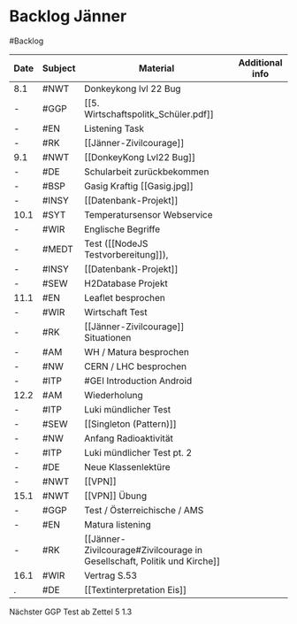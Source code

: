 # Backlog Jänner
#Backlog

| Date | Subject | Material | Additional info |
| ---- | ---- | ---- | ---- |
| 8.1 | #NWT | Donkeykong lvl 22 Bug |  |
| - | #GGP | [[5. Wirtschaftspolitk_Schüler.pdf]] |  |
| - | #EN | Listening Task |  |
| - | #RK | [[Jänner-Zivilcourage]] |  |
| 9.1 | #NWT | [[DonkeyKong Lvl22 Bug]] |  |
| - | #DE | Schularbeit zurückbekommen |  |
| - | #BSP | Gasig Kraftig [[Gasig.jpg]] |  |
| - | #INSY | [[Datenbank-Projekt]] |  |
| 10.1 | #SYT | Temperatursensor Webservice |  |
| - | #WIR | Englische Begriffe |  |
| - | #MEDT | Test ([[NodeJS Testvorbereitung]]), |  |
| - | #INSY | [[Datenbank-Projekt]] |  |
| - | #SEW | H2Database Projekt |  |
| 11.1 | #EN | Leaflet besprochen |  |
| - | #WIR | Wirtschaft Test |  |
| - | #RK | [[Jänner-Zivilcourage]] Situationen |  |
| - | #AM | WH / Matura besprochen |  |
| - | #NW | CERN / LHC besprochen |  |
| - | #ITP | #GEI Introduction Android |  |
| 12.2 | #AM | Wiederholung |  |
| - | #ITP | Luki mündlicher Test |  |
| - | #SEW | [[Singleton (Pattern)]] |  |
| - | #NW | Anfang Radioaktivität |  |
| - | #ITP | Luki mündlicher Test pt. 2 |  |
| - | #DE | Neue Klassenlektüre |  |
| - | #NWT | [[VPN]] |  |
| 15.1 | #NWT | [[VPN]] Übung |  |
| - | #GGP | Test / Österreichische / AMS |  |
| - | #EN | Matura listening |  |
| - | #RK | [[Jänner-Zivilcourage#Zivilcourage in Gesellschaft, Politik und Kirche]] |  |
| 16.1 | #WIR | Vertrag S.53 |  |
| . | #DE | [[Textinterpretation Eis]] |  |

Nächster GGP Test ab
Zettel 5 1.3